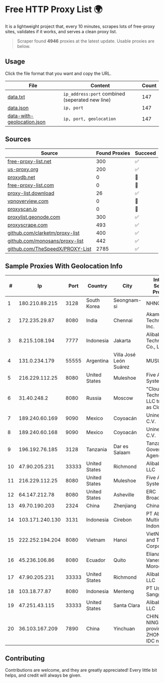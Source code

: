 
# Free HTTP Proxy List 🌍

It is a lightweight project that, every 10 minutes, scrapes lots of free-proxy sites, validates if it works, and serves a clean proxy list.


> Scraper found **4946** proxies at the latest update. Usable proxies are below.

## Usage

Click the file format that you want and copy the URL.


|File|Content|Count|
|----|-------|-----|
|[data.txt](https://raw.githubusercontent.com/themiralay/Proxy-List-World/master/data.txt)|`ip_address:port` combined (seperated new line)|147|
|[data.json](https://raw.githubusercontent.com/themiralay/Proxy-List-World/master/data.json)|`ip, port`|147|
|[data-with-geolocation.json](https://raw.githubusercontent.com/themiralay/Proxy-List-World/master/data-with-geolocation.json)|`ip, port, geolocation`|147|

## Sources

|Source|Found Proxies|Succeed|
|------|-------------|-------|
|[free-proxy-list.net](https://free-proxy-list.net)|300|✅|
|[us-proxy.org](https://www.us-proxy.org)|200|✅|
|[proxydb.net](http://proxydb.net)|0|🚫|
|[free-proxy-list.com](https://free-proxy-list.com/?page=&port=&type%5B%5D=http&type%5B%5D=https&up_time=0&search=Search)|0|🚫|
|[proxy-list.download](https://www.proxy-list.download/HTTP)|26|✅|
|[vpnoverview.com](https://vpnoverview.com/privacy/anonymous-browsing/free-proxy-servers)|0|🚫|
|[proxyscan.io](https://www.proxyscan.io)|0|🚫|
|[proxylist.geonode.com](https://proxylist.geonode.com/api/proxy-list?limit=300&page=1&sort_by=lastChecked&sort_type=desc&protocols=http,https)|300|✅|
|[proxyscrape.com](https://api.proxyscrape.com/v2/?request=displayproxies&protocol=http&timeout=10000&country=all&ssl=all&anonymity=all)|493|✅|
|[github.com/clarketm/proxy-list](https://raw.githubusercontent.com/clarketm/proxy-list/master/proxy-list-raw.txt)|400|✅|
|[github.com/monosans/proxy-list](https://raw.githubusercontent.com/monosans/proxy-list/main/proxies/http.txt)|442|✅|
|[github.com/TheSpeedX/PROXY-List](https://raw.githubusercontent.com/TheSpeedX/PROXY-List/master/http.txt)|2785|✅|


## Sample Proxies With Geolocation Info

|#|Ip|Port|Country|City|Internet Service Provider|
|-|--|----|-------|----|-------------------------|
|1|180.210.89.215|3128|South Korea|Seongnam-si|NHNCLOUD|
|2|172.235.29.87|8080|India|Chennai|Akamai Technologies, Inc.|
|3|8.215.108.194|7777|Indonesia|Jakarta|Alibaba (US) Technology Co., Ltd.|
|4|131.0.234.179|55555|Argentina|Villa José León Suárez|MUSURIT|
|5|216.229.112.25|8080|United States|Muleshoe|Five Area Systems, LLC|
|6|31.40.248.2|8080|Russia|Moscow|"Cloud Technologies" LLC trading as Cloud.ru|
|7|189.240.60.169|9090|Mexico|Coyoacán|Uninet S.A. de C.V.|
|8|189.240.60.168|9090|Mexico|Coyoacán|Uninet S.A. de C.V.|
|9|196.192.76.185|3128|Tanzania|Dar es Salaam|Tanzania e-Government Agency|
|10|47.90.205.231|33333|United States|Richmond|Alibaba.com LLC|
|11|216.229.112.25|8080|United States|Muleshoe|Five Area Systems, LLC|
|12|64.147.212.78|8080|United States|Asheville|ERC Broadband|
|13|49.70.190.203|2324|China|Zhenjiang|Chinanet|
|14|103.171.240.130|3131|Indonesia|Cirebon|PT Abs Multimedia Indonesia|
|15|222.252.194.204|8080|Vietnam|Hanoi|VietNam Post and Telecom Corporation|
|16|45.236.106.86|8080|Ecuador|Quito|Eliana Vanessa Morocho Oña|
|17|47.90.205.231|33333|United States|Richmond|Alibaba.com LLC|
|18|103.18.77.87|8080|Indonesia|Menteng|PT Usaha Adi Sanggoro|
|19|47.251.43.115|33333|United States|Santa Clara|Alibaba Cloud LLC|
|20|36.103.167.209|7890|China|Yinchuan|CHINANET NINGXIA province ZHONGWEI IDC network|



## Contributing

Contributions are welcome, and they are greatly appreciated! Every
little bit helps, and credit will always be given.

